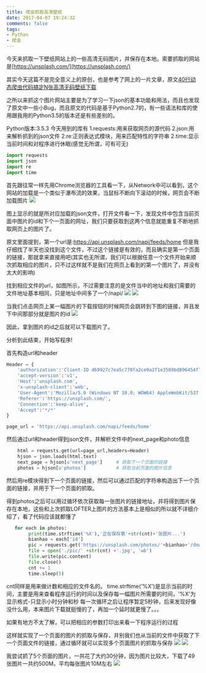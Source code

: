 ```yaml
---
title: 爬虫抓取高清壁纸
date: 2017-04-07 19:24:32
comments: false
tags:
- Python
- 爬虫
---
```

今天来抓取一下壁纸网站上的一些高清无码图片，并保存在本地。索要抓取的网站是[https://unsplash.com/](https://unsplash.com/)
<!--more-->
其实今天这篇不是完全意义上的原创，也是参考了网上的一片文章，原文[40行动态爬虫代码搞定N张高清无码壁纸下载](https://zhuanlan.zhihu.com/p/25741547)

之所以来抓这个图片网站主要是为了学习一下json的基本功能和用法，而且也发现了原文中一些小Bug，而且原文的代码是基于Python2.7的，有一些语法和库的使用跟我用的Python3.5的版本还是有些差别的。

Python版本:3.5.3
今天用到的库有
1.requests:用来获取网页的源代码
2.json:用来解析抓到的json文件
2.re:正则表达式模块，用来匹配特性的字符串
2.time:显示当前时间和对程序进行休眠(感觉无所谓，可有可无)

```Python
import requests
import json
import re
import time
```

首先跟往常一样先用Chrome浏览器的工具看一下，从Network中可以看到，这个网站的加载是一个类似于瀑布流的效果，当鼠标不断向下滚动的时候，网页会不断加载图片
![](http://onaxllwtn.bkt.clouddn.com/2017-04-07-1.png)

图上显示的就是所对应加载的json文件，打开文件看一下，发现文件中包含当前页面中图片的id和下个一页面的网址，我们只要获取到这两个信息就能重复不断地抓取网页上的图片了。

原文里面提到，第一个url是:https://api.unsplash.com/napi/feeds/home
但是我仔细找了半天也没找到这个文件，不过这个链接是有效的，而且确实是第一个页面的链接，那就拿来直接用吧(其实也无所谓，我们可以根据任意一个文件开始来顺次抓取相应的图片，只不过这样就不是我们在网页上看到的第一个图片了，并没有太大的影响)

找到相应文件的url，如图所示，不过需要注意的是文件当中的地址和我们需要的文件地址基本相同，只是地址中间多了一个/napi/
![](http://onaxllwtn.bkt.clouddn.com/2017-04-07-2.png)
![](http://onaxllwtn.bkt.clouddn.com/2017-04-07-3.png)

当我们点击网页上某一幅图片的下载按钮的时候网页会跳转到下图的链接，并且发下中间那部分就是图片的id
![](http://onaxllwtn.bkt.clouddn.com/2017-04-07-4.png)

因此，拿到图片的id之后就可以下载图片了。

分析到此结束，开始写程序!

首先构造url和header

```Python
Header = {
    'authorization':'Client-ID d69927c7ea5c770fa2ce9a2f1e3589bd896454f7068f689d8e41a25b54fa6042',
    'accept-version':'v1',
    'Host':'unsplash.com',
    'x-unsplash-client':'web',
    'User-Agent':'Mozilla/5.0 (Windows NT 10.0; WOW64) AppleWebKit/537.36 (KHTML, like Gecko) Chrome/57.0.2986.0 Safari/537.36',
    'Referer':'https://unsplash.com/',
    'Connection':'keep-alive',
    'Accept':'*/*'
}

page_url = 'https://api.unsplash.com/napi/feeds/home'
```

然后通过url和header得到json文件，并解析文件中的next_page和photo信息
```Python
    html = requests.get(url=page_url,headers=Header)
    hjson = json.loads(html.text)
    next_page = hjson[u'next_page']     # 获取下一个页面的链接
    photos = hjson[u'photos']           # 获取当前页面的图片信息
```
然后用re模块得到下一个页面的链接，然后可以通过匹配的字符串构造出下一个页面的链接，并用于下一个页面的抓取。

得到photos之后可以用过循环依次获取每一张图片的链接地址，并将得到图片保存在本地，这些和上次抓取LOFTER上图片的方法基本上是相似的所以就不详细介绍了，看了代码应该就都懂了

```Python
   for each in photos:
        print(time.strftime('%X'),'正在保存第'+str(cnt)+'张图片...')
        bianhao = each['id']
        pic = requests.get('https://unsplash.com/photos/'+bianhao+'/download?force=true')
        file = open('./pic/' +str(cnt) +'.jpg', 'wb')
        file.write(pic.content)
        file.close()
        cnt += 1
        time.sleep(5)
```
cnt同样是用来做计数和相应的文件名的。
time.strftime('%X')是显示当前的时间，主要是用来查看程序运行的时间以及保存每一幅图片所需要的时间，'%X'为显示格式-只显示小时分钟和秒
每一次循环之后让程序暂定5秒钟，后来发现好像没什么用，本来图片下载就挺慢的了，再加一个延时就更慢了。。。

如果有地方不太了解，可以把相应的参数打印出来看一下程序运行的过程

这样就实现了一个页面的图片的抓取与保存，并别我们也从当前的文件中获取了下一个页面文件的链接，通过循环就可以实现多个页面图片的抓取与保存
![](http://onaxllwtn.bkt.clouddn.com/2017-04-07-6.png)
![](http://onaxllwtn.bkt.clouddn.com/2017-04-07-5.png)

我尝试抓了5个页面的图片，一共花了大约30分钟，因为图片比较大，下载了49张图片一共约500M，平均每张图片10M左右
![](http://onaxllwtn.bkt.clouddn.com/2017-04-07-7.png)